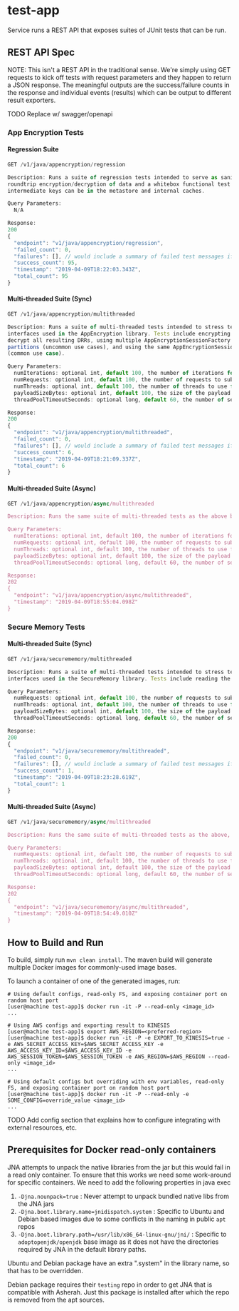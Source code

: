 # test-app

Service runs a REST API that exposes suites of JUnit tests that can be run.

## REST API Spec

NOTE: This isn't a REST API in the traditional sense. We're simply using GET requests to kick off tests with request parameters
and they happen to return a JSON response. The meaningful outputs are the success/failure counts in the response and individual
events (results) which can be output to different result exporters.

TODO Replace w/ swagger/openapi

### App Encryption Tests

#### Regression Suite

```javascript
GET /v1/java/appencryption/regression

Description: Runs a suite of regression tests intended to serve as sanity/functional tests. Tests include sanity checks around
roundtrip encryption/decryption of data and a whitebox functional test that enumerates all of the possible states the system and
intermediate keys can be in the metastore and internal caches.

Query Parameters:
  N/A

Response:
200
{
  "endpoint": "v1/java/appencryption/regression",
  "failed_count": 0,
  "failures": [], // would include a summary of failed test messages if failed_count > 0
  "success_count": 95,
  "timestamp": "2019-04-09T18:22:03.343Z",
  "total_count": 95
}
```

#### Multi-threaded Suite (Sync)

```javascript
GET /v1/java/appencryption/multithreaded

Description: Runs a suite of multi-threaded tests intended to stress test various concurrency semantics of primary client-side
interfaces used in the AppEncryption library. Tests include encrypting the same payload concurrently and verifying being able to
decrypt all resulting DRRs, using multiple AppEncryptionSessionFactory instances concurrently with the same and multiple
partitions (uncommon use cases), and using the same AppEncryptionSessionFactory instance concurrently with multiple partitions
(common use case).

Query Parameters:
  numIterations: optional int, default 100, the number of iterations for any requests that execute a loop
  numRequests: optional int, default 100, the number of requests to submit to a pool of workers
  numThreads: optional int, default 100, the number of threads to use for a pool of workers
  payloadSizeBytes: optional int, default 100, the size of the payload to generate for tests (note JSON-based tests will be slightly larger)
  threadPoolTimeoutSeconds: optional long, default 60, the number of seconds to wait for the pool of workers to finish before timing out

Response:
200
{
  "endpoint": "v1/java/appencryption/multithreaded",
  "failed_count": 0,
  "failures": [], // would include a summary of failed test messages if failed_count > 0
  "success_count": 6,
  "timestamp": "2019-04-09T18:21:09.337Z",
  "total_count": 6
}
```

#### Multi-threaded Suite (Async)

```javascript
GET /v1/java/appencryption/async/multithreaded

Description: Runs the same suite of multi-threaded tests as the above but runs them in the background and returns an immediate response.

Query Parameters:
  numIterations: optional int, default 100, the number of iterations for any requests that execute a loop
  numRequests: optional int, default 100, the number of requests to submit to a pool of workers
  numThreads: optional int, default 100, the number of threads to use for a pool of workers
  payloadSizeBytes: optional int, default 100, the size of the payload to generate for tests (note JSON-based tests will be slightly larger)
  threadPoolTimeoutSeconds: optional long, default 60, the number of seconds to wait for the pool of workers to finish before timing out

Response:
202
{
  "endpoint": "v1/java/appencryption/async/multithreaded",
  "timestamp": "2019-04-09T18:55:04.098Z"
}
```

### Secure Memory Tests

#### Multi-threaded Suite (Sync)

```javascript
GET /v1/java/securememory/multithreaded

Description: Runs a suite of multi-threaded tests intended to stress test various concurrency semantics of primary client-side
interfaces used in the SecureMemory library. Tests include reading the same Secret instance concurrently.

Query Parameters:
  numRequests: optional int, default 100, the number of requests to submit to a pool of workers
  numThreads: optional int, default 100, the number of threads to use for a pool of workers
  payloadSizeBytes: optional int, default 100, the size of the payload to generate for tests (note JSON-based tests will be slightly larger)
  threadPoolTimeoutSeconds: optional long, default 60, the number of seconds to wait for the pool of workers to finish before timing out

Response:
200
{
  "endpoint": "v1/java/securememory/multithreaded",
  "failed_count": 0,
  "failures": [], // would include a summary of failed test messages if failed_count > 0
  "success_count": 1,
  "timestamp": "2019-04-09T18:23:28.619Z",
  "total_count": 1
}
```

#### Multi-threaded Suite (Async)

```javascript
GET /v1/java/securememory/async/multithreaded

Description: Runs the same suite of multi-threaded tests as the above, but runs them in the background and returns an immediate response.

Query Parameters:
  numRequests: optional int, default 100, the number of requests to submit to a pool of workers
  numThreads: optional int, default 100, the number of threads to use for a pool of workers
  payloadSizeBytes: optional int, default 100, the size of the payload to generate for tests (note JSON-based tests will be slightly larger)
  threadPoolTimeoutSeconds: optional long, default 60, the number of seconds to wait for the pool of workers to finish before timing out

Response:
202
{
  "endpoint": "v1/java/securememory/async/multithreaded",
  "timestamp": "2019-04-09T18:54:49.010Z"
}
```


## How to Build and Run

To build, simply run `mvn clean install`. The maven build will generate multiple Docker images for commonly-used image bases.

To launch a container of one of the generated images, run:

```console
# Using default configs, read-only FS, and exposing container port on random host port
[user@machine test-app]$ docker run -it -P --read-only <image_id>
...

# Using AWS configs and exporting result to KINESIS
[user@machine test-app]$ export AWS_REGION=<preferred-region>
[user@machine test-app]$ docker run -it -P -e EXPORT_TO_KINESIS=true -e AWS_SECRET_ACCESS_KEY=$AWS_SECRET_ACCESS_KEY -e AWS_ACCESS_KEY_ID=$AWS_ACCESS_KEY_ID -e AWS_SESSION_TOKEN=$AWS_SESSION_TOKEN -e AWS_REGION=$AWS_REGION --read-only <image_id>
...

# Using default configs but overriding with env variables, read-only FS, and exposing container port on random host port
[user@machine test-app]$ docker run -it -P --read-only -e SOME_CONFIG=override_value <image_id>
...
```

TODO Add config section that explains how to configure integrating with external resources, etc.

## Prerequisites for Docker read-only containers
JNA attempts to unpack the native libraries from the jar but this would fail in a read only container. To ensure that this works we need some work-around for specific containers.
We need to add the following properties in java exec
1. `-Djna.nounpack=true` : Never attempt to unpack bundled native libs from the JNA jars
2. `-Djna.boot.library.name=jnidispatch.system` : Specific to Ubuntu and Debian based images due to some conflicts in the naming in public `apt` repos
3. `-Djna.boot.library.path=/usr/lib/x86_64-linux-gnu/jni/` : Specific to `adoptopenjdk/openjdk` base image as it does not have the directories required by JNA in the default library paths.

Ubuntu and Debian package have an extra ".system" in the library name, so that has to be overridden.

Debian package requires their `testing` repo in order to get JNA that is compatible with Asherah. Just this package is installed after which the repo is removed from the apt sources.
